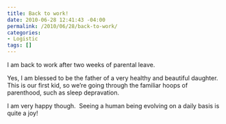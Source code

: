 ```yaml
---
title: Back to work!
date: 2010-06-28 12:41:43 -04:00
permalink: /2010/06/28/back-to-work/
categories:
- Logistic
tags: []
---
```

<p>I am back to work after two weeks of parental leave.</p>  <p>Yes, I am blessed to be the father of a very healthy and beautiful daughter.&#160; This is our first kid, so we’re going through the familiar hoops of parenthood, such as sleep depravation.</p>  <p>I am very happy though.&#160; Seeing a human being evolving on a daily basis is quite a joy!</p>